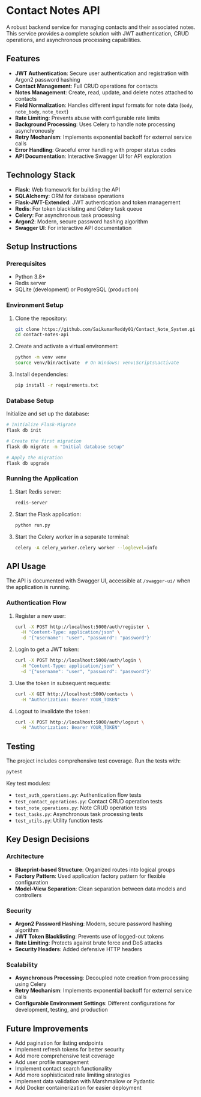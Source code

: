 # Contact Notes API

A robust backend service for managing contacts and their associated notes. This service provides a complete solution with JWT authentication, CRUD operations, and asynchronous processing capabilities.

## Features

- **JWT Authentication**: Secure user authentication and registration with Argon2 password hashing
- **Contact Management**: Full CRUD operations for contacts
- **Notes Management**: Create, read, update, and delete notes attached to contacts
- **Field Normalization**: Handles different input formats for note data (`body`, `note_body`, `note_text`)
- **Rate Limiting**: Prevents abuse with configurable rate limits
- **Background Processing**: Uses Celery to handle note processing asynchronously
- **Retry Mechanism**: Implements exponential backoff for external service calls
- **Error Handling**: Graceful error handling with proper status codes
- **API Documentation**: Interactive Swagger UI for API exploration

## Technology Stack

- **Flask**: Web framework for building the API
- **SQLAlchemy**: ORM for database operations
- **Flask-JWT-Extended**: JWT authentication and token management
- **Redis**: For token blacklisting and Celery task queue
- **Celery**: For asynchronous task processing
- **Argon2**: Modern, secure password hashing algorithm
- **Swagger UI**: For interactive API documentation

## Setup Instructions

### Prerequisites

- Python 3.8+
- Redis server
- SQLite (development) or PostgreSQL (production)

### Environment Setup

1. Clone the repository:
   ```bash
   git clone https://github.com/SaikumarReddy01/Contact_Note_System.git
   cd contact-notes-api
   ```

2. Create and activate a virtual environment:
   ```bash
   python -m venv venv
   source venv/bin/activate  # On Windows: venv\Scripts\activate
   ```

3. Install dependencies:
   ```bash
   pip install -r requirements.txt
   ```

### Database Setup

Initialize and set up the database:
```bash
# Initialize Flask-Migrate
flask db init

# Create the first migration
flask db migrate -m "Initial database setup"

# Apply the migration
flask db upgrade
```

### Running the Application

1. Start Redis server:
   ```bash
   redis-server
   ```

2. Start the Flask application:
   ```bash
   python run.py
   ```

3. Start the Celery worker in a separate terminal:
   ```bash
   celery -A celery_worker.celery worker --loglevel=info
   ```

## API Usage

The API is documented with Swagger UI, accessible at `/swagger-ui/` when the application is running.

### Authentication Flow

1. Register a new user:
   ```bash
   curl -X POST http://localhost:5000/auth/register \
     -H "Content-Type: application/json" \
     -d '{"username": "user", "password": "password"}'
   ```

2. Login to get a JWT token:
   ```bash
   curl -X POST http://localhost:5000/auth/login \
     -H "Content-Type: application/json" \
     -d '{"username": "user", "password": "password"}'
   ```

3. Use the token in subsequent requests:
   ```bash
   curl -X GET http://localhost:5000/contacts \
     -H "Authorization: Bearer YOUR_TOKEN"
   ```

4. Logout to invalidate the token:
   ```bash
   curl -X POST http://localhost:5000/auth/logout \
     -H "Authorization: Bearer YOUR_TOKEN"
   ```

## Testing

The project includes comprehensive test coverage. Run the tests with:

```bash
pytest
```

Key test modules:
- `test_auth_operations.py`: Authentication flow tests
- `test_contact_operations.py`: Contact CRUD operation tests
- `test_note_operations.py`: Note CRUD operation tests
- `test_tasks.py`: Asynchronous task processing tests
- `test_utils.py`: Utility function tests

## Key Design Decisions

### Architecture

- **Blueprint-based Structure**: Organized routes into logical groups
- **Factory Pattern**: Used application factory pattern for flexible configuration
- **Model-View Separation**: Clean separation between data models and controllers

### Security

- **Argon2 Password Hashing**: Modern, secure password hashing algorithm
- **JWT Token Blacklisting**: Prevents use of logged-out tokens
- **Rate Limiting**: Protects against brute force and DoS attacks
- **Security Headers**: Added defensive HTTP headers

### Scalability

- **Asynchronous Processing**: Decoupled note creation from processing using Celery
- **Retry Mechanism**: Implements exponential backoff for external service calls
- **Configurable Environment Settings**: Different configurations for development, testing, and production

## Future Improvements

- Add pagination for listing endpoints
- Implement refresh tokens for better security
- Add more comprehensive test coverage
- Add user profile management
- Implement contact search functionality
- Add more sophisticated rate limiting strategies
- Implement data validation with Marshmallow or Pydantic
- Add Docker containerization for easier deployment
